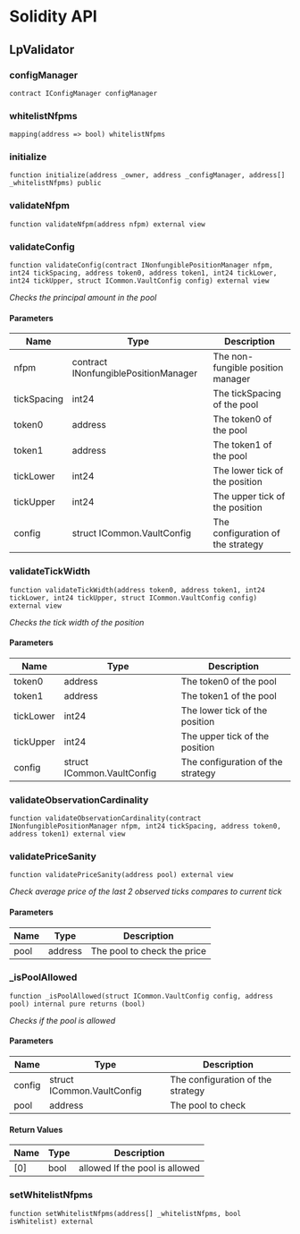 # Solidity API

## LpValidator

### configManager

```solidity
contract IConfigManager configManager
```

### whitelistNfpms

```solidity
mapping(address => bool) whitelistNfpms
```

### initialize

```solidity
function initialize(address _owner, address _configManager, address[] _whitelistNfpms) public
```

### validateNfpm

```solidity
function validateNfpm(address nfpm) external view
```

### validateConfig

```solidity
function validateConfig(contract INonfungiblePositionManager nfpm, int24 tickSpacing, address token0, address token1, int24 tickLower, int24 tickUpper, struct ICommon.VaultConfig config) external view
```

_Checks the principal amount in the pool_

#### Parameters

| Name | Type | Description |
| ---- | ---- | ----------- |
| nfpm | contract INonfungiblePositionManager | The non-fungible position manager |
| tickSpacing | int24 | The tickSpacing of the pool |
| token0 | address | The token0 of the pool |
| token1 | address | The token1 of the pool |
| tickLower | int24 | The lower tick of the position |
| tickUpper | int24 | The upper tick of the position |
| config | struct ICommon.VaultConfig | The configuration of the strategy |

### validateTickWidth

```solidity
function validateTickWidth(address token0, address token1, int24 tickLower, int24 tickUpper, struct ICommon.VaultConfig config) external view
```

_Checks the tick width of the position_

#### Parameters

| Name | Type | Description |
| ---- | ---- | ----------- |
| token0 | address | The token0 of the pool |
| token1 | address | The token1 of the pool |
| tickLower | int24 | The lower tick of the position |
| tickUpper | int24 | The upper tick of the position |
| config | struct ICommon.VaultConfig | The configuration of the strategy |

### validateObservationCardinality

```solidity
function validateObservationCardinality(contract INonfungiblePositionManager nfpm, int24 tickSpacing, address token0, address token1) external view
```

### validatePriceSanity

```solidity
function validatePriceSanity(address pool) external view
```

_Check average price of the last 2 observed ticks compares to current tick_

#### Parameters

| Name | Type | Description |
| ---- | ---- | ----------- |
| pool | address | The pool to check the price |

### _isPoolAllowed

```solidity
function _isPoolAllowed(struct ICommon.VaultConfig config, address pool) internal pure returns (bool)
```

_Checks if the pool is allowed_

#### Parameters

| Name | Type | Description |
| ---- | ---- | ----------- |
| config | struct ICommon.VaultConfig | The configuration of the strategy |
| pool | address | The pool to check |

#### Return Values

| Name | Type | Description |
| ---- | ---- | ----------- |
| [0] | bool | allowed If the pool is allowed |

### setWhitelistNfpms

```solidity
function setWhitelistNfpms(address[] _whitelistNfpms, bool isWhitelist) external
```

